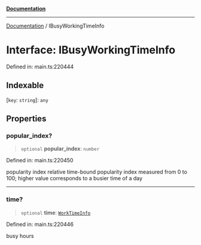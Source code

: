 [**Documentation**](../README.md)

***

[Documentation](../README.md) / IBusyWorkingTimeInfo

# Interface: IBusyWorkingTimeInfo

Defined in: main.ts:220444

## Indexable

\[`key`: `string`\]: `any`

## Properties

### popular\_index?

> `optional` **popular\_index**: `number`

Defined in: main.ts:220450

popularity index
relative time-bound popularity index measured from 0 to 100;
higher value corresponds to a busier time of a day

***

### time?

> `optional` **time**: [`WorkTimeInfo`](../classes/WorkTimeInfo.md)

Defined in: main.ts:220446

busy hours
